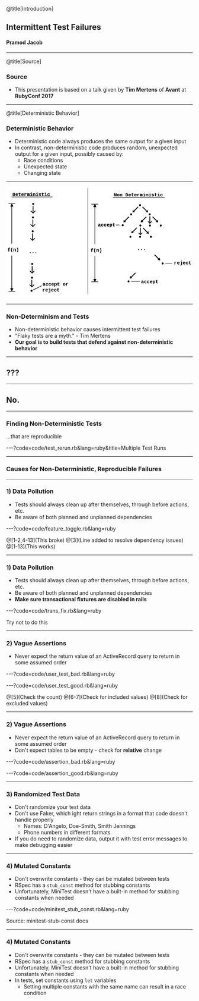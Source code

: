 @title[Introduction]

## Intermittent Test Failures
#### Pramod Jacob

---

@title[Source]

### Source

- This presentation is based on a talk given by **Tim Mertens** of **Avant** at **RubyConf 2017**

---

@title[Deterministic Behavior]

### Deterministic Behavior

- Deterministic code always produces the same output for a given input
- In contrast, non-deterministic code produces random, unexpected output for a given input, possibly caused by:
  - Race conditions
  - Unexpected state
  - Changing state

---

![Image-Absolute](assets/images/deterministic_nondeterministic.png)

---

### Non-Determinism and Tests

- Non-deterministic behavior causes intermittent test failures
- "Flaky tests are a myth." - Tim Mertens
- **Our goal is to build tests that defend against non-deterministic behavior**

---

## ???

---

## No.

---

### Finding Non-Deterministic Tests
...that are reproducible

---?code=code/test_rerun.rb&lang=ruby&title=Multiple Test Runs

---

### Causes for Non-Deterministic, __Reproducible__ Failures

---

### 1) Data Pollution

- Tests should always clean up after themselves, through before actions, etc.
- Be aware of both planned and unplanned dependencies

---?code=code/feature_toggle.rb&lang=ruby

@[1-2,4-13](This broke)
@[3](Line added to resolve dependency issues)
@[1-13](This works)

---

### 1) Data Pollution

- Tests should always clean up after themselves, through before actions, etc.
- Be aware of both planned and unplanned dependencies
- **Make sure transactional fixtures are disabled in rails**

---?code=code/trans_fix.rb&lang=ruby

<span class="code-presenting-annotation fragment current-only visible current-fragment">Try not to do this</span>

---

### 2) Vague Assertions

- Never expect the return value of an ActiveRecord query to return in some assumed order

---?code=code/user_test_bad.rb&lang=ruby

---?code=code/user_test_good.rb&lang=ruby

@[5](Check the count)
@[6-7](Check for included values)
@[8](Check for excluded values)

---

### 2) Vague Assertions

- Never expect the return value of an ActiveRecord query to return in some assumed order
- Don't expect tables to be empty - check for __relative__ change

---?code=code/assertion_bad.rb&lang=ruby

---?code=code/assertion_good.rb&lang=ruby

---

### 3) Randomized Test Data

- Don't randomize your test data
- Don't use Faker, which ight return strings in a format that code doesn't handle properly
  - Names: D'Angelo, Doe-Smith, Smith Jennings
  - Phone numbers in different formats
- If you do need to randomize data, output it with test error messages to make debugging easier

---

### 4) Mutated Constants

- Don't overwrite constants - they can be mutated between tests
- RSpec has a `stub_const` method for stubbing constants
- Unfortunately, MiniTest doesn't have a built-in method for stubbing constants when needed

---?code=code/minitest_stub_const.rb&lang=ruby

<span class="code-presenting-annotation fragment current-only visible current-fragment">Source: minitest-stub-const docs</span>

---

### 4) Mutated Constants

- Don't overwrite constants - they can be mutated between tests
- RSpec has a `stub_const` method for stubbing constants
- Unfortunately, MiniTest doesn't have a built-in method for stubbing constants when needed
- In tests, set constants using `let` variables
  - Setting multiple constants with the same name can result in a race condition
